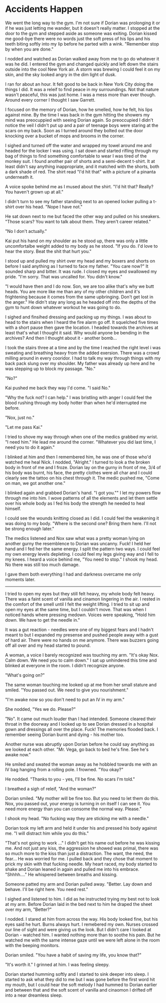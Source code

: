 # Accidents Happen

We went the long way to the gym.  I'm not sure if Dorian was prolonging it or if he was just letting me wander, but it doesn't really matter.  I stopped at the door to the gym and stepped aside as someone was exiting.  Dorian kissed me good-bye there were no words just the soft press of his lips and his teeth biting softly into my lip before he parted with a wink.  "Remember stop by when you are done."

I nodded and watched as Dorian walked away from me to go do whatever it was he did.  I entered the gym and changed quickly and left down the stairs outside into the cool New York air.  A storm was brewing I could feel it on my skin, and the sky looked angry in the dim light of dusk.

I ran for about an hour.  It felt good to be back in New York City doing the things I did.  It was a releif to find peace in my surroundings. Not that nature wasn't peaceful, this was just home.  I was a mess more than ever though.  Around every corner I thought I saw Garrett.

I focused on the memory of Dorian, how he smelled, how he felt, his lips against mine.  By the time I was back in the gym hitting the showers my mind was preocuppied with seeing Dorian again.  So preoccupied I didn't notice the veil I didn't put up and a pair of teenage boys were staring at the scars on my back.  Soon as I turned around they bolted out the door knocking over a bucket of mops and brooms in the corner.

I sighed and turned off the water and wrapped my towel around me and headed for the locker I was using.  I sat down and started rifling through my bag of things to find something comfortable to wear I was tired of the monkey suit.  I found another pair of shorts and a semi-decent t-shirt.  It at least didn't say anything inappropriate, and it matched with the shorts, both a dark shade of red.  The shirt read "I'd hit that" with a picture of a pinanta underneath it.  

A voice spoke behind me as I mused about the shirt.  "I'd hit that?  Really?  You haven't grown up at all."

I didn't turn to see my father standing next to an opened locker pulling a t-shirt over his head.  "Nope I have not."

He sat down next to me but faced the other way and pulled on his sneakers.  "Those scars?  You want to talk about them.  They aren't career related."

"No I don't actually."

Kai put his hand on my shoulder as he stood up, there was only a little uncomfortalbe weight added to my body as he stood.  "If you do.  I'd love to hear the story.  Beat the shit that hurt you."

I stood up and pulled my shirt over my head and my boxers and shorts on before I said anything as I turned to face my father.  "You care now?"  It sounded sharp and bitter.  It was rude.  I closed my eyes and swallowed my pride.  "I'm sorry.  That was uncalled for.  You didn't know."

"I would have then and I do now.  Son, we are too alike that's why we butt heads.  You are more like me than any of my other children and it's frightening because it comes from the same upbringing.  Don't get lost in the anger."  He didn't stay any long as he headed off into the depths of the gym to hunt down whatever workout he was going to do.  

I sighed and finsihed dressing and packing up my things.  I was about to head to the stairs when I heard the fire alarm go off.  It squelched five times with a short pause then gave the location.  I headed towards the archives at least that's what I thought it said.  Why would anyone be bending in the archives?  And then I thought about it - another bomb...

I took the stairs three at a time and by the time I reached the right level i was sweating and breathing heavy from the added exersion.  There was a crowd milling around in every cooridor.  I had to talk my way through things with my back pack slung over my shoulder.  My father was already up here and he was stepping up to block my passage.  "No."

"No?"

Kai pushed me back they way I'd come.  "I said No."

"Why the fuck not? I can help." I was bristling with anger I could feel the blood rushing through my body hotter than when he'd interrupted me before.

"Nox, just no."

"Let me pass Kai." 

I tried to shove my way through when one of the medics grabbed my wrist.  "I need him."  He lead me around the corner. "Whatever you did last time, I need you to do it again."

I blinked at him and then I remembered him, he was one of those who'd watched me heal Nick.  I nodded, "Alright."  I turned to look a the broken body in front of me and I froze.  Dorian lay on the gurny in front of me, 3/4 of his body was burnt, his face, the pretty clothes were all char and I could clearly see the tattoo on his chest through it.  The medic pushed me, "Come on man, we got another one."

I blinked again and grabbed Dorian's hand.  "I got you.""  I let my powers flow through me into him.  I wove patterns of all the elements and let them settle over his whole body as I fed his body the strength he needed to heal himself.

I could see the wounds knitting closed as I did.  I could feel the weakening it was doing to my body.  "Where is the second one?  Bring them here.  I'll not be strong enough later."

The medics listened and Nox saw what was a pretty woman lying on another gurny the resemblence to Dorian was uncanny.  Fuck!  I held her hand and I fed her the same energy.  I split the pattern two ways.  I could feel my own energy levels depleting.  I could feel my legs giving way and I fell to my knees.  I heard a voice behind me, "You need to stop."  I shook my head.  No there was still too much damage.

I gave them both everything I had and darkness overcame me only moments later.

* * *

I tried to open my eyes but they still felt heavy, my whole body felt heavy.  There was a faint scent of vanilla and cinamon lingering in the air.  I rested in the comfort of the smell until I felt the weight lifting.  I tried to sit up and open my eyes at the same time, but I couldn't move.  That was when I noticed hands where pressing medown.  Voices were speaking, "Hold him down.  We have to get the needle in."

It was a gut reaction - needles were one of my biggest fears and I hadn't meant to but I expanded my presense and pushed people away with a gust of hard air.  There were no hands on me anymore.  There was buzzers going off all over and my head started to pound.

A woman, a voice I barely recognized was touching my arm.  "It's okay Nox.  Calm down.  We need you to calm down."  I sat up unhindered this time and blinked at everyone in the room.  I didn't recognize anyone.  

"What's going on?"

The same woman touching me looked up at me from her small stature and smiled.  "You passed out.  We need to give you nourishment."

"I'm awake now so you don't need to put an IV in my arm."

She nodded, "Yes we do.  Please?"

"No".  It came out much louder than I had intended.  Someone cleared their throat in the doorway and I looked up to see Dorian dressed in a hospital gown and dressings all over the place.  Fuck!  The memories flooded back.  I remember seeing Dorian burnt and dying - his mother too.

Another nurse was abruptly upon Dorian before he could say anything as we looked at each other.  "Mr. Vega, go back to bed he's fine.  See he's awake now."

He smiled and swated the woman away as he hobbled towards me with an IV bag hanging from a rolling pole.  I frowned.  "You okay?"

He nodded.  "Thanks to you - yes, I'll be fine.  No scars I'm told."

I breathed a sigh of releif, "And the woman?"

Dorian smiled.  "My mother will be fine too.  But you need to let them do this.  Nox, you passed out, your energy is turning in on itself I can see it.  You need more energy than you can consome the normal way.  Please."

I shook my head.  "No fucking way they are sticking me with a needle."

Dorian took my left arm and held it under his and pressed his body against me.  "I will distract him while you do this."

"That's not going to work ..."  I didn't get his name out before he was kissing me.  And not just any kiss, the aggression he showed was primal, there was so much more to the kiss than just a distraction.  The want, the need, the fear... He was worried for me.  I pulled back and they chose that moment to prick my skin with that fucking needle.  My heart raced, my body started to shake and Dorian leaned in again and pulled me into his embrace.
"Shhhh...."  He whispered between breaths and kissing.  

Someone patted my arm and Dorian pulled away.  "Better.  Lay down and behave.  I'll be right here.  You need rest."

I sighed and listened to him.  I did as he instructed trying my best not to look at my arm.  Before Dorian laid in the bed next to him he draped the sheet over my arm, "Better?"

I nodded.  I stared at him from across the way.  His body looked fine, but his eyes said he hurt.  Burns always hurt.  I remebered my own.  Nurses crossed our line of sight and were giving us the look.  But I didn't care I looked at Dorian - watched him.  I wanted nothing more than to soothe his pain.  But he watched me with the same intense gaze until we were left alone in the room with the beeping monitors.

Dorian smiled.  "You have a habit of saving my life, you know that?"

"It's worth it."  I grinned at him.  I was feeling sleepy.  

Dorian started humming softly and I started to sink deeper into sleep.  I started to ask what they did to me but I was gone before the first word hit my mouth, but I could hear the soft melody I had hummed to Dorian earlier and between that and the soft scent of vanilla and cinaomon I drifted off into a near dreamless sleep.
